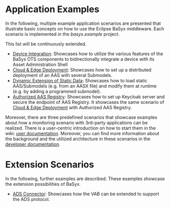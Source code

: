 # Application Examples
In the following, multiple example application scenarios are presented that illustrate basic concepts on how to use the Eclipse BaSyx middleware. Each scenario is implemented in the *basyx.example* project.

This list will be continuously extended.


* [Device Integration](device-integration.md): Showcases how to utilize the various features of the BaSyx OTS components to bidirectionally integrate a device with its Asset Administration Shell
* [Cloud & Edge Deployment](cloud-edge-deployment.md): Showcases how to set up a distributed deployment of an AAS with several Submodels.
* [Dynamic Extension of Static Data](static_dynamic_extension.md): Showcases how to load static AAS/Submodels (e.g. from an AASX file) and modify them at runtime (e.g. by adding a programmed submodel).
* [Authorized AAS Registry](authorization.md): Showcases how to set up Keycloak server and secure the endpoint of AAS Registry. It showcases the same scenario of [Cloud & Edge Deployment](cloud-edge-deployment.md) with Authorized AAS Registry.

Moreover, there are three predefined scenarios that showcase examples about how a monitoring scenario with 3rd-party applications can be realized. There is a user-centric introduction on how to start them in the wiki: [user documentation](../user_documentation/monitoring_scenarios.md). Moreover, you can find more information about the background and the utilized architecture in these scenarios in the [developer documentation](monitoring_scenarios.md).

# Extension Scenarios
In the following, further examples are described. These examples showcase the extension possibilities of BaSyx.

* [ADS Connector](ADS_connector.md): Showcases how the VAB can be extended to support the ADS protocol.